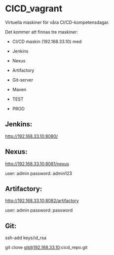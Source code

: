 # CICD_vagrant
Virtuella maskiner för våra CI/CD-kompetensdagar.

Det kommer att finnas tre maskiner:

- CI/CD maskin (192.168.33.10) med
 - Jenkins
 - Nexus
 - Artifactory
 - Git-server
 - Maven
 
- TEST

- PROD

## Jenkins:
 http://192.168.33.10:8080/

## Nexus:
 http://192.168.33.10:8081/nexus
 
 user: admin
 password: admin123
 
## Artifactory:
 http://192.168.33.10:8082/artifactory
 
 user: admin
 password: password

## Git:
ssh-add keys/id_rsa
 
git clone git@192.168.33.10:cicd_repo.git